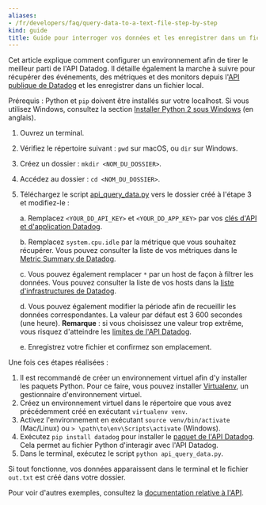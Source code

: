 ```yaml
---
aliases:
- /fr/developers/faq/query-data-to-a-text-file-step-by-step
kind: guide
title: Guide pour interroger vos données et les enregistrer dans un fichier texte
---
```

Cet article explique comment configurer un environnement afin de tirer le meilleur parti de l'API Datadog. Il détaille également la marche à suivre pour récupérer des événements, des métriques et des monitors depuis l'[API publique de Datadog][1] et les enregistrer dans un fichier local.

Prérequis : Python et `pip` doivent être installés sur votre localhost. Si vous utilisez Windows, consultez la section [Installer Python 2 sous Windows][2] (en anglais).

1. Ouvrez un terminal.
2. Vérifiez le répertoire suivant : `pwd` sur macOS, ou `dir` sur Windows.
3. Créez un dossier : `mkdir <NOM_DU_DOSSIER>`.
4. Accédez au dossier : `cd <NOM_DU_DOSSIER>`.
5. Téléchargez le script [api_query_data.py][3] vers le dossier créé à l'étape 3 et modifiez-le :

    a. Remplacez `<YOUR_DD_API_KEY>` et `<YOUR_DD_APP_KEY>` par vos [clés d'API et d'application Datadog][4].

    b. Remplacez `system.cpu.idle` par la métrique que vous souhaitez récupérer. Vous pouvez consulter la liste de vos métriques dans le [Metric Summary de Datadog][5].

    c. Vous pouvez également remplacer `*` par un host de façon à filtrer les données. Vous pouvez consulter la liste de vos hosts dans la [liste d'infrastructures de Datadog][6].

    d. Vous pouvez également modifier la période afin de recueillir les données correspondantes. La valeur par défaut est 3 600 secondes (une heure). **Remarque** : si vous choisissez une valeur trop extrême, vous risquez d'atteindre les [limites de l'API Datadog][7].

    e. Enregistrez votre fichier et confirmez son emplacement.

Une fois ces étapes réalisées :

1. Il est recommandé de créer un environnement virtuel afin d'y installer les paquets Python. Pour ce faire, vous pouvez installer [Virtualenv][8], un gestionnaire d'environnement virtuel.
2. Créez un environnement virtuel dans le répertoire que vous avez précédemment créé en exécutant `virtualenv venv`.
3. Activez l'environnement en exécutant `source venv/bin/activate` (Mac/Linux) ou `> \path\to\env\Scripts\activate` (Windows).
4. Exécutez `pip install datadog` pour installer le [paquet de l'API Datadog][9]. Cela permet au fichier Python d'interagir avec l'API Datadog.
5. Dans le terminal, exécutez le script `python api_query_data.py`.

Si tout fonctionne, vos données apparaissent dans le terminal et le fichier `out.txt` est créé dans votre dossier.

Pour voir d'autres exemples, consultez la [documentation relative à l'API][1].

[1]: /api/
[2]: http://docs.python-guide.org/en/latest/starting/install/win
[3]: /resources/python/api_query_data.py
[4]: https://app.datadoghq.com/organization-settings/api-keys
[5]: https://app.datadoghq.com/metric/summary
[6]: https://app.datadoghq.com/infrastructure
[7]: /api/#rate-limiting
[8]: https://virtualenv.pypa.io/en/stable
[9]: https://pypi.org/project/datadog